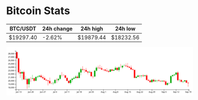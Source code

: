 # Bitcoin Stats

BTC/USDT|24h change|24h high|24h low|
|---|---|---|---|
|$19297.40|-2.62%|$19879.44|$18232.56|

<img src="./chart.svg">
